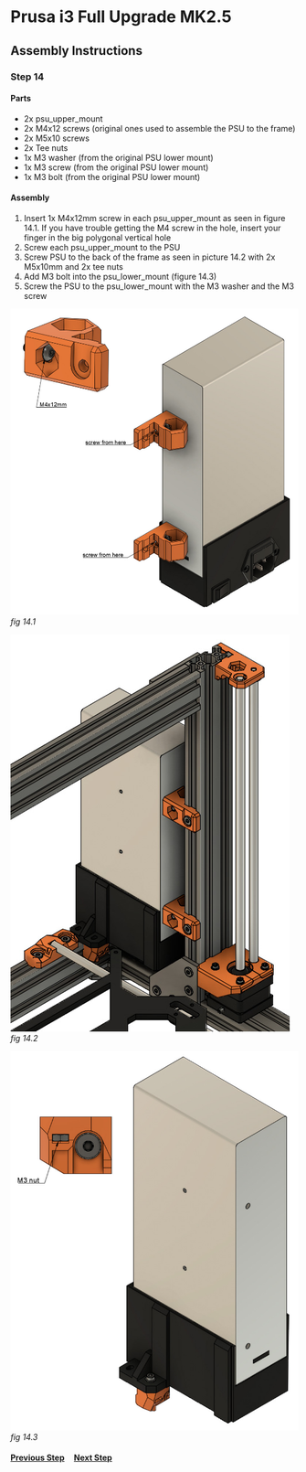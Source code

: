 # Prusa i3 Full Upgrade MK2.5

## Assembly Instructions

### Step 14

#### Parts  

* 2x psu_upper_mount
* 2x M4x12 screws (original ones used to assemble the PSU to the frame)
* 2x M5x10 screws
* 2x Tee nuts
* 1x M3 washer (from the original PSU lower mount)
* 1x M3 screw (from the original PSU lower mount)
* 1x M3 bolt (from the original PSU lower mount)


#### Assembly

1. Insert 1x M4x12mm screw in each psu_upper_mount as seen in figure 14.1. If you have trouble getting the M4 screw in the hole, insert your finger in the big polygonal vertical hole
1. Screw each psu_upper_mount to the PSU
1. Screw PSU to the back of the frame as seen in picture 14.2 with 2x M5x10mm and 2x tee nuts
1. Add M3 bolt into the psu_lower_mount (figure 14.3)
1. Screw the PSU to the psu_lower_mount with the M3 washer and the M3 screw


![](img/fig14.1.jpg)\
*fig 14.1*

![](img/fig14.2.jpg)\
*fig 14.2*

![](img/fig14.3.jpg)\
*fig 14.3*

#### [Previous Step](step13.md) &nbsp;&nbsp;&nbsp; [Next Step](step15.md)
